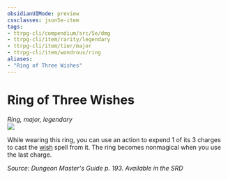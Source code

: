 ```yaml
---
obsidianUIMode: preview
cssclasses: json5e-item
tags:
- ttrpg-cli/compendium/src/5e/dmg
- ttrpg-cli/item/rarity/legendary
- ttrpg-cli/item/tier/major
- ttrpg-cli/item/wondrous/ring
aliases: 
- "Ring of Three Wishes"
---
```

# Ring of Three Wishes
*Ring, major, legendary*  
![](3-Mechanics/CLI/items/img/ring-of-three-wishes.webp#right)


While wearing this ring, you can use an action to expend 1 of its 3 charges to cast the [wish](3-Mechanics/CLI/spells/wish.md) spell from it. The ring becomes nonmagical when you use the last charge.

*Source: Dungeon Master's Guide p. 193. Available in the <span title='Systems Reference Document (5.1)'>SRD</span>*
